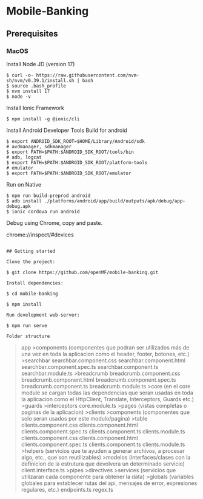 # Mobile-Banking

## Prerequisites

### MacOS

Install Node JD (version 17)
```
$ curl -o- https://raw.githubusercontent.com/nvm-sh/nvm/v0.39.1/install.sh | bash
$ source .bash_profile 
$ nvm install 17  
$ node -v
```
Install Ionic Framework
```
$ npm install -g @ionic/cli
```
Install Android Developer Tools
Build for android
```
$ export ANDROID_SDK_ROOT=$HOME/Library/Android/sdk
# avdmanager, sdkmanager
$ export PATH=$PATH:$ANDROID_SDK_ROOT/tools/bin
# adb, logcat
$ export PATH=$PATH:$ANDROID_SDK_ROOT/platform-tools
# emulator
$ export PATH=$PATH:$ANDROID_SDK_ROOT/emulator
```
Run on Native
```
$ npm run build-preprod android
$ adb install ./platforms/android/app/build/outputs/apk/debug/app-debug.apk
$ ionic cordova run android
```

Debug using Chrome, copy and paste.

chrome://inspect/#devices
```
 
## Getting started

Clone the project:

```
    $ git clone https://github.com/openMF/mobile-banking.git
```
Install dependencies:
```
    $ cd mobile-banking
    
    $ npm install
```
Run development web-server:
```
    $ npm run serve
```
Folder structure 

```
>app
    >components (componentes que podran ser utilizados más de una vez en toda la aplicacion como el header, footer, botones, etc.)
        >searchbar
            searchbar.component.css
            searchbar.component.html
            searchbar.component.spec.ts
            searchbar.component.ts
            searchbar.module.ts
        >breadcrumb
            breadcrumb.component.css
            breadcrumb.component.html
            breadcrumb.component.spec.ts
            breadcrumb.component.ts
            breadcrumb.module.ts
    >core (en el core module se cargan todas las dependencias que seran usadas en toda la aplicacion como el HttpClient, Translate, Interceptors, Guards etc.)
        >guards
        >interceptors
        core.module.ts
    >pages (vistas completas o paginas de la aplicacion)
        >clients
            >components (componentes que solo seran usados por este modulo/pagina)
                >table
                    clients.component.css
                    clients.component.html
                    clients.component.spec.ts
                    clients.component.ts
                    clients.module.ts
            clients.component.css
            clients.component.html
            clients.component.spec.ts
            clients.component.ts
            clients.module.ts
    >helpers (servicios que te ayuden a generar archivos, a procesar algo, etc., que son reutilizables)
    >modelos (interfaces/clases con la definicion de la estrutura que devolvera un determinado servicio)
        client.interface.ts
    >pipes
    >directives
    >services (servicios que utilizaran cada componente para obtener la data)
    >globals (variables globales para establecer rutas del api, mensajes de error, expresiones regulares, etc.)
        endpoints.ts
        regex.ts
```


